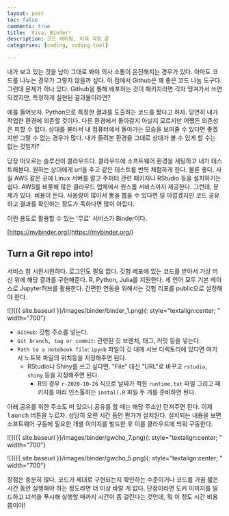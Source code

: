```yaml
---
layout: post
toc: false
comments: true
title:  Viva, Binder!
description: 코드 셰어링, 이제 걱정 끝 
categories: [coding, coding-tool]

---
```


내가 보고 있는 것을 남이 그대로 봐야 의사 소통이 온전해지는 경우가 있다. 아마도 코드를 나누는 경우가 그렇지 않을까 싶다. 이 점에서 Github은 꽤 좋은 코드 나눔 도구다. 그런데 문제가 하나 있다. Github을 통해 배포하는 것이 패키지라면 각자 땡겨가서 쓰면 되겠지만, 특정하게 실현된 결과물이라면? 

예를 들어보자. Python으로 특정한 결과를 도출하는 코드를 짰다고 하자. 당연히 내가 작업한 환경에 의존할 것이다. 다른 환경에서 돌아갈지 아닐지 모르지만 어쨌든 의존성은 피할 수 없다. 상대를 불러서 내 컴퓨터에서 돌아가는 모습을 보여줄 수 있다면 좋겠지만 그럴 수 없는 경우가 많다. 내가 돌려본 환경을 그대로 상대가 볼 수 있게 할 수는 없는 것일까? 

당장 떠오르는 솔루션이 클라우드다. 클라우드에 소프트웨어 환경을 세팅하고 내가 테스트해본다. 원하는 상대에게 url을 주고 같은 테스트를 반복 체험하게 한다. 물론 좋다. 사실 AWS 같은 곳에 Linux 서버를 깔고 주피터 관련 패키지나 RStudio 등을 설치하기는 쉽다. AWS를 비롯해 많은 클라우드 업체에서 원스톱 서비스까지 제공한다. 그런데, 문제가 있다. 비용이 든다. 사용량이 많아서 뽕을 뽑을 수 있다면 덜 아깝겠지만 코드 공유하고 결과를 확인하는 정도가 족하다면 많이 아깝다.

이런 용도로 활용할 수 있는 '무료' 서비스가 Binder이다. 

[https://mybinder.org](https://mybinder.org/)

## Turn a Git repo into! 

서비스 참 시원시원하다. 로그인도 필요 없다. 깃헙 레포에 있는 코드를 받아서 가상 머신 위에 해당 결과를 구현해준다. R, Python, Julia를 지원한다. 세 언어 모두 기본 베이스로 Jupyter허브를 활용한다. 간편한 연동을 위해서는 깃헙 리포를 public으로 설정해야 한다. 

 ![]({{ site.baseurl }}/images/binder/binder_1.png){: style="textalign:center; " width="700"}  

- `GitHub`: 깃헙 주소를 넣는다. 
- `Git branch, tag or commit`: 관련된 깃 브렌치, 태그, 커밋 등을 넣는다. 
- `Path to a notebook file`: `ipynb` 파일이 깃 내에 서브 디렉토리에 있다면 여기서 노트북 파일의 위치등을 지정해주면 된다. 
	- RStudio나 Shiny를 쓰고 싶다면, "File" 대신 "URL"로 바꾸고 `rstudio`, `shiny` 등을 지정해주면 된다. 
		- R의 경우 `r-2020-10-26` 식으로 날짜가 적힌 `runtime.txt` 파일 그리고 패키지를 미리 인스톨하는 `install.R` 파일 두 개를 준비하면 된다. 

아래 공유를 위한 주소도 떠 있으니 공유를 할 때는 해당 주소만 던져주면 된다. 이제 <kbd>launch</kbd> 버튼을 누르자. 상당히 오랜 시간 동안 뭔가가 설치된다. 설치되는 내용을 보면 소프트웨어 구동에 필요한 개별 이미지를 빌드한 후 이를 클라우드에 띄워 구동한다. 

 ![]({{ site.baseurl }}/images/binder/gwcho_7.png){: style="textalign:center; " width="700"}  
 
 ![]({{ site.baseurl }}/images/binder/gwcho_5.png){: style="textalign:center; " width="700"}  
 
장점은 충분히 많다. 코드가 제대로 구현되는지 확인하는 수준이거나 코드를 가끔 짧은 시간 동안 실행해야 하는 정도라면 더 이상 바랄 게 없다. 단점이라면 도커 이미지를 빌드하고 녀석을 푸시해 실행할 때까지 시간이 좀 걸린다는 것인데, 뭐 이 정도 시간 비용 쯤이야! 







<!--stackedit_data:
eyJoaXN0b3J5IjpbLTgwNTA4MTM0MCwtNTA2NjM0OTQwLC0xMj
E5NTMxNjEzXX0=
-->